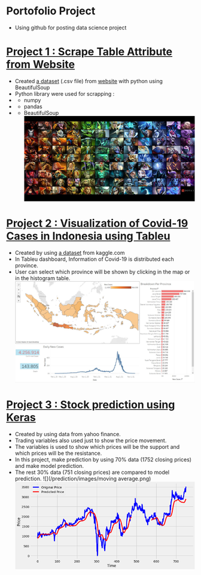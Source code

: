# Portofolio Project
* Using github for posting data science project

# [Project 1 : Scrape Table Attribute from Website](https://github.com/Gofanz17/porto_project/tree/main/scrapping)
* Created [a dataset](/scrapping/dota2.csv) (.csv file) from [website](https://dota2.fandom.com/wiki/Table_of_hero_attributes) with python using BeautifulSoup
* Python library were used for scrapping :
* - numpy
* - pandas
* - BeautifulSoup
![](/scrapping/images/hero-dota-2_61002e6.jpg)

# [Project 2 : Visualization of Covid-19 Cases in Indonesia using Tableu](https://public.tableau.com/app/profile/ghaniy.nugrahantoro/viz/Covid-19inIndonesia_16418014004150/Dashboard1)
* Created by using [a dataset](https://www.kaggle.com/hendratno/covid19-indonesia?select=covid_19_indonesia_time_series_all.csv#) from kaggle.com
* In Tableu dashboard, Information of Covid-19 is distributed each province. 
* User can select which province will be shown by clicking in the map or in the histogram table.
![](/tableu/tableucovid19.JPG)

# [Project 3 : Stock prediction using Keras](https://github.com/Gofanz17/porto_project/tree/main/prediction)
* Created by using data from yahoo finance.
* Trading variables also used just to show the price movement.
* The variables is used to show which prices will be the support and which prices will be the resistance.
* In this project, make prediction by using 70% data (1752 closing prices) and make model prediction.
* The rest 30% data (751 closing prices) are compared to model prediction.
![](/prediction/images/moving average.png)
![](/prediction/images/prediction.png)

